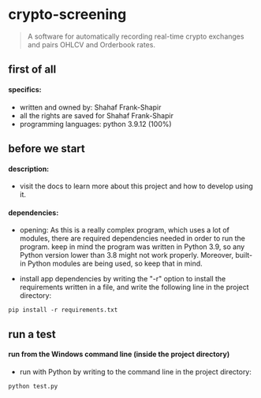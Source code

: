 # crypto-screening

> A software for automatically recording real-time crypto exchanges and pairs OHLCV and Orderbook rates.

first of all
------------

#### specifics:

- written and owned by: Shahaf Frank-Shapir
- all the rights are saved for Shahaf Frank-Shapir
- programming languages: python 3.9.12 (100%)

before we start
---------------

#### description:

- visit the docs to learn more about this project and how to develop using it.

#### dependencies:

- opening:
  As this is a really complex program, which uses a lot of modules, there are required dependencies needed
  in order to run the program. keep in mind the program was written in Python 3.9, so any Python version lower
  than 3.8 might not work properly. Moreover, built-in Python modules are being used, so keep that in mind.

- install app dependencies by writing the "-r" option to install the requirements
  written in a file, and write the following line in the project directory:
````
pip install -r requirements.txt
````

run a test
-----------

#### run from the Windows command line (inside the project directory)
- run with Python by writing to the command line in the project directory:
````
python test.py
````
